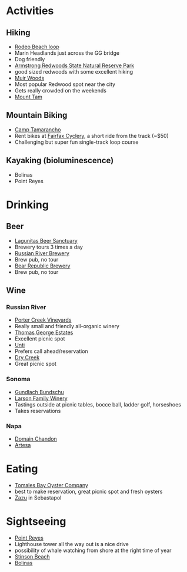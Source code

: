 # Activities

## Hiking
* [Rodeo Beach loop](http://www.bahiker.com/northbayhikes/rodeobeach.html)
 * Marin Headlands just across the GG bridge
 * Dog friendly
* [Armstrong Redwoods State Natural Reserve Park](http://www.parks.ca.gov/?page_id=450)
 * good sized redwoods with some excellent hiking
* [Muir Woods](http://www.nps.gov/muwo/index.htm)
 * Most popular Redwood spot near the city
 * Gets really crowded on the weekends
* [Mount Tam](http://www.friendsofmttam.org/)

## Mountain Biking
* [Camp Tamarancho](http://www.boyscouts-marin.org/tamarancho-biking/4023)
 * Rent bikes at [Fairfax Cyclery](http://fairfaxcyclery.com/), a short ride
from the track (~$50)
 * Challenging but super fun single-track loop course

## Kayaking (bioluminescence)
* Bolinas
* Point Reyes

# Drinking

## Beer
* [Lagunitas Beer Sanctuary](http://www.yelp.com/biz/lagunitas-brewing-co-petaluma)
 * Brewery tours 3 times a day
* [Russian River Brewery](http://russianriverbrewing.com/)
 * Brew pub, no tour
* [Bear Republic Brewery](http://bearrepublic.com/)
 * Brew pub, no tour

## Wine

### Russian River
* [Porter Creek Vineyards](http://www.portercreekvineyards.com/pages/home_main.html)
 * Really small and friendly all-organic winery
* [Thomas George Estates](http://thomasgeorgeestates.com/)
 * Excellent picnic spot
* [Unti](http://untivineyards.com/)
 * Prefers call ahead/reservation
* [Dry Creek](http://www.drycreekvineyard.com/)
 * Great picnic spot

### Sonoma
* [Gundlach Bundschu](http://www.gunbun.com/)
* [Larson Family Winery](http://www.larsonfamilywinery.com/)
 * Tastings outside at picnic tables, bocce ball, ladder golf, horseshoes
 * Takes reservations

### Napa
* [Domain Chandon](http://chandon.com)
* [Artesa](http://artesawinery.com/)

# Eating

* [Tomales Bay Oyster Company](http://tomalesbayoysters.com/)
 * best to make reservation, great picnic spot and fresh oysters
* [Zazu](http://zazukitchen.com/) in Sebastapol

# Sightseeing
* [Point Reyes](http://www.nps.gov/pore/index.htm)
 * Lighthouse tower all the way out is a nice drive
 * possibility of whale watching from shore at the right time of year
* [Stinson Beach](http://stinsonbeachonline.com/)
* [Bolinas](https://en.wikipedia.org/wiki/Bolinas,_California)
